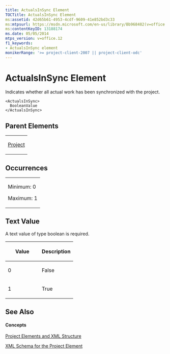```yaml
---
title: ActualsInSync Element
TOCTitle: ActualsInSync Element
ms:assetid: 42d65b61-4953-4cdf-9609-41e852bd3c33
ms:mtpsurl: https://msdn.microsoft.com/en-us/library/Bb968482(v=office.12)
ms:contentKeyID: 13188174
ms.date: 05/05/2014
mtps_version: v=office.12
f1_keywords:
- ActualsInSync element
monikerRange: '>= project-client-2007 || project-client-odc'
---
```


# ActualsInSync Element




Indicates whether all actual work has been synchronized with the project.

    <ActualsInSync>
      BooleanValue
    </ActualsInSync>

## Parent Elements

<table>
<colgroup>
<col style="width: 100%" />
</colgroup>
<tbody>
<tr class="odd">
<td><p><a href="project-element.md">Project</a></p></td>
</tr>
</tbody>
</table>

## Occurrences

<table>
<colgroup>
<col style="width: 100%" />
</colgroup>
<tbody>
<tr class="odd">
<td><p>Minimum: 0</p>
<p>Maximum: 1</p></td>
</tr>
</tbody>
</table>

## Text Value

A text value of type boolean is required.

<table>
<colgroup>
<col style="width: 50%" />
<col style="width: 50%" />
</colgroup>
<thead>
<tr class="header">
<th><p>Value</p></th>
<th><p>Description</p></th>
</tr>
</thead>
<tbody>
<tr class="odd">
<td><p>0</p></td>
<td><p>False</p></td>
</tr>
<tr class="even">
<td><p>1</p></td>
<td><p>True</p></td>
</tr>
</tbody>
</table>

## See Also

#### Concepts

[Project Elements and XML Structure](project-elements-and-xml-structure.md)

[XML Schema for the Project Element](xml-schema-for-the-project-element.md)

